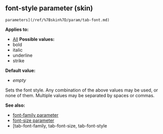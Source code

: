## font-style parameter (skin)

    parameters](/ref/%7Bskin%7D/param/tab-font.md) 
<!-- -->
**Applies to:**
+   [All](/ref/%7Bskin%7D/control.md) <!-- -->
**Possible values:**
+   bold
+   italic
+   underline
+   strike
<!-- -->
**Default value:**
+   *empty*


Sets the font style. Any combination of the above values may be
used, or none of them. Multiple values may be separated by spaces or
commas.

**See also:**
+   [font-family parameter](/ref/%7Bskin%7D/param/font-family.md) 
+   [font-size parameter](/ref/%7Bskin%7D/param/font-size.md) 
+   [tab-font-family, tab-font-size, tab-font-style